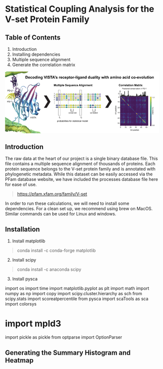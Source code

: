 # Statistical Coupling Analysis for the V-set Protein Family
## Table of Contents
1. Introduction
2. Installing dependencies
3. Multiple sequence alignment
4. Generate the correlation matrix

![Graphical Summary of README](Images/graphical_summary.png)

## Introduction

The raw data at the heart of our project is a single binary database file.
This file contains a multiple sequence alignment of thousands of proteins.
Each protein sequence belongs to the V-set protein family and
is annotated with phylogenetic metadata.
While this dataset can be easily accessed via the PFam database website,
we have included the processes database file here for ease of use.

> https://pfam.xfam.org/family/V-set

In order to run these calculations, we will need to install some dependencies.
For a clean set up, we recommend using brew on MacOS.
Similar commands can be used for Linux and windows.

## Installation
1. Install matplotlib
> conda install -c conda-forge matplotlib

2. Install scipy
> conda install -c anaconda scipy

3. Install pysca
>

import os
import time
import matplotlib.pyplot as plt
import math
import numpy as np
import copy
import scipy.cluster.hierarchy as sch
from scipy.stats import scoreatpercentile
from pysca import scaTools as sca
import colorsys
# import mpld3
import pickle as pickle
from optparse import OptionParser

## Generating the Summary Histogram and Heatmap
